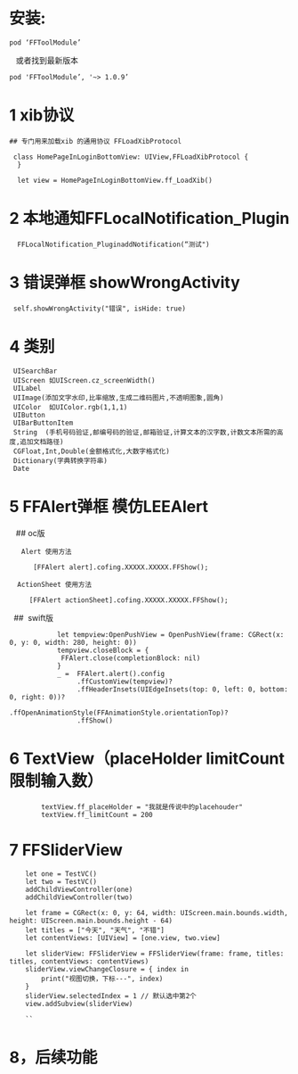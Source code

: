 
# 安装:
    pod ‘FFToolModule’
    
    或者找到最新版本
    
    pod 'FFToolModule’, '~> 1.0.9’ 


# 1 xib协议
    
    ## 专门用来加载xib 的通用协议 FFLoadXibProtocol 
  
  	 class HomePageInLoginBottomView: UIView,FFLoadXibProtocol {
 	  }
    
 	  let view = HomePageInLoginBottomView.ff_LoadXib()

# 2 本地通知FFLocalNotification_Plugin

      FFLocalNotification_PluginaddNotification(“测试")

# 3 错误弹框 showWrongActivity

     self.showWrongActivity("错误", isHide: true)
     
# 4 类别 
     UISearchBar 
     UIScreen 如UIScreen.cz_screenWidth()
     UILabel
     UIImage(添加文字水印,比率缩放,生成二维码图片,不透明图象,圆角)
     UIColor  如UIColor.rgb(1,1,1)
     UIButton
     UIBarButtonItem
     String  (手机号码验证,邮编号码的验证,邮箱验证,计算文本的汉字数,计数文本所需的高度,追加文档路径)
     CGFloat,Int,Double(金额格式化,大数字格式化)
     Dictionary(字典转换字符串)
     Date
# 5 FFAlert弹框 模仿LEEAlert
     ## oc版

       Alert 使用方法

          [FFAlert alert].cofing.XXXXX.XXXXX.FFShow();

      ActionSheet 使用方法

         [FFAlert actionSheet].cofing.XXXXX.XXXXX.FFShow();
         

   ##  swift版

                let tempview:OpenPushView = OpenPushView(frame: CGRect(x: 0, y: 0, width: 280, height: 0))
                tempview.closeBlock = {
                 FFAlert.close(completionBlock: nil)
                }
                _ =  FFAlert.alert().config
                     .ffCustomView(tempview)?
                     .ffHeaderInsets(UIEdgeInsets(top: 0, left: 0, bottom: 0, right: 0))?
                     .ffOpenAnimationStyle(FFAnimationStyle.orientationTop)?
                     .ffShow()


# 6 TextView（placeHolder limitCount限制输入数）
      
            textView.ff_placeHolder = "我就是传说中的placehouder"
            textView.ff_limitCount = 200
            
# 7 FFSliderView 
      
        let one = TestVC()
        let two = TestVC()
        addChildViewController(one)
        addChildViewController(two)
        
        let frame = CGRect(x: 0, y: 64, width: UIScreen.main.bounds.width, height: UIScreen.main.bounds.height - 64)
        let titles = ["今天", "天气", "不错"]
        let contentViews: [UIView] = [one.view, two.view]
        
        let sliderView: FFSliderView = FFSliderView(frame: frame, titles: titles, contentViews: contentViews)
        sliderView.viewChangeClosure = { index in
            print("视图切换，下标---", index)
        }
        sliderView.selectedIndex = 1 // 默认选中第2个
        view.addSubview(sliderView)
        
        ``
# 8，后续功能
